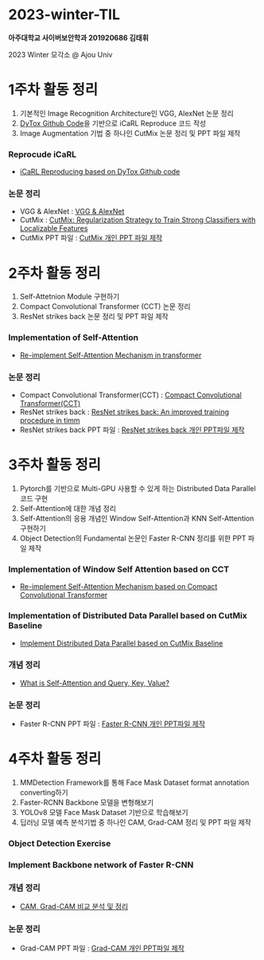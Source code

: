 # 2023-winter-TIL

**아주대학교 사이버보안학과 201920686 김태휘**

2023 Winter 모각소 @ Ajou Univ 

# 1주차 활동 정리

1. 기본적인 Image Recognition Architecture인 VGG, AlexNet 논문 정리
2. [DyTox Github Code](https://github.com/arthurdouillard/dytox)을 기반으로 iCaRL Reproduce 코드 작성
3. Image Augmentation 기법 중 하나인 CutMix 논문 정리 및 PPT 파일 제작

### Reprocude iCaRL
* [iCaRL Reproducing based on DyTox Github code](https://github.com/h-wi/2023-winter-TIL/tree/main/week1/iCaRL-Reprod_0.52)

### 논문 정리
* VGG & AlexNet : [VGG & AlexNet](https://github.com/h-wi/2023-winter-TIL/tree/main/week1/VGG_정리.pdf)
* CutMix : [CutMix: Regularization Strategy to Train Strong Classifiers with Localizable Features](https://github.com/h-wi/2023-winter-TIL/tree/main/week1/CutMix_정리.pdf)
* CutMix PPT 파일 : [CutMix 개인 PPT 파일 제작](https://github.com/h-wi/2023-winter-TIL/tree/main/week1/CutMix_발표자료.pdf)

# 2주차 활동 정리

1. Self-Attetnion Module 구현하기
2. Compact Convolutional Transformer (CCT) 논문 정리
3. ResNet strikes back 논문 정리 및 PPT 파일 제작

### Implementation of Self-Attention

* [Re-implement Self-Attention Mechanism in transformer](https://github.com/h-wi/2023-winter-TIL/tree/main/week2/attention.py)

### 논문 정리
* Compact Convolutional Transformer(CCT) : [Compact Convolutional Transformer(CCT)](https://github.com/h-wi/2023-winter-TIL/tree/main/week2/CCT_정리.pdf)
* ResNet strikes back : [ResNet strikes back: An improved training procedure in timm](https://github.com/h-wi/2023-winter-TIL/tree/main/week2/ResNet-strikes-back_정리.pdf)
* ResNet strikes back PPT 파일 : [ResNet strikes back 개인 PPT파일 제작](https://github.com/h-wi/2023-winter-TIL/tree/main/week2/ResNetStrikesBack_발표.pdf)

# 3주차 활동 정리

1. Pytorch를 기반으로 Multi-GPU 사용할 수 있게 하는 Distributed Data Parallel 코드 구현
2. Self-Attention에 대한 개념 정리
3. Self-Attention의 응용 개념인 Window Self-Attention과 KNN Self-Attention 구현하기
4. Object Detection의 Fundamental 논문인 Faster R-CNN 정리를 위한 PPT 파일 제작


### Implementation of Window Self Attention based on CCT

* [Re-implement Self-Attention Mechanism based on Compact Convolutional Transformer](https://github.com/h-wi/2023-winter-TIL/blob/main/week3/implementation-wsa-ksa.py)

### Implementation of Distributed Data Parallel based on CutMix Baseline

* [Implement Distributed Data Parallel based on CutMix Baseline](https://github.com/h-wi/2023-winter-TIL/tree/main/week3/implementation-ddp)

### 개념 정리

* [What is Self-Attention and Query, Key, Value?](https://github.com/h-wi/2023-winter-TIL/blob/main/week3/self-attention.pdf)

### 논문 정리

* Faster R-CNN PPT 파일 : [Faster R-CNN 개인 PPT파일 제작](https://github.com/h-wi/2023-winter-TIL/blob/main/week3/Faster_R-CNN_%EB%B0%9C%ED%91%9C%EC%9E%90%EB%A3%8C.pdf)

# 4주차 활동 정리

1. MMDetection Framework를 통해 Face Mask Dataset format annotation converting하기
2. Faster-RCNN Backbone 모델을 변형해보기
3. YOLOv8 모델 Face Mask Dataset 기반으로 학습해보기
4. 딥러닝 모델 예측 분석기법 중 하나인 CAM, Grad-CAM 정리 및 PPT 파일 제작

### Object Detection Exercise

### Implement Backbone network of Faster R-CNN 

### 개념 정리

* [CAM, Grad-CAM 비교 분석 및 정리](https://github.com/h-wi/2023-winter-TIL/blob/main/week4/self-attention.pdf)

### 논문 정리

* Grad-CAM PPT 파일 : [Grad-CAM 개인 PPT파일 제작](https://github.com/h-wi/2023-winter-TIL/blob/main/week4/Faster_R-CNN_%EB%B0%9C%ED%91%9C%EC%9E%90%EB%A3%8C.pdf)
